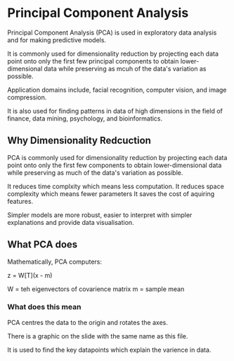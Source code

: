 # Principal Component Analysis 

Principal Component Analysis (PCA) is used in exploratory data analysis and for making predictive models. 

It is commonly used for dimensionality reduction by projecting each data point onto only the first few principal components to obtain lower-dimensional data while preserving as mcuh of the data's variation as possible. 

Application domains include, facial recognition, computer vision, and image compression. 

It is also used for finding patterns in data of high dimensions in the field of finance, data mining, psychology, and bioinformatics. 

## Why Dimensionality Redcuction 

PCA is commonly used for dimensionality reduction by projecting each data point onto only the first few components to obtain lower-dimensional data while preserving as much of the data's variation as possible. 

It reduces time complxity which means less computation. 
It reduces space complexity which means fewer parameters 
It saves the cost of aquiring features. 

Simpler models are more robust, easier to interpret with simpler explanations and provide data visualisation. 

## What PCA does 

Mathematically, PCA computers:

z = W[T](x - m)

W = teh eigenvectors of covarience matrix 
m = sample mean 

### What does this mean

PCA centres the data to the origin and rotates the axes. 

There is a graphic on the slide with the same name as this file. 

It is used to find the key datapoints which explain the varience in data. 

